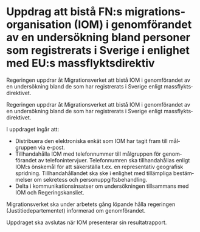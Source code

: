 # Uppdrag att bistå FN:s migrations­organisation (IOM) i genom­förandet av en under­sökning bland personer som registre­rats i Sverige i enlighet med EU:s massflykts­direktiv

Regeringen uppdrar åt Migrations­verket att bistå IOM i genom­förandet av en under­sökning bland de som har registrerats i Sverige enligt massflykts­direktivet.

Regeringen uppdrar åt Migrations­verket att bistå IOM i genom­förandet av en under­sökning bland de som har registrerats i Sverige enligt massflykts­direktivet.

I uppdraget ingår att:

* Distribuera den elektro­niska enkät som IOM har tagit fram till mål­gruppen via e-post.
* Tillhanda­hålla IOM med telefon­nummer till mål­gruppen för genom­förandet av telefon­intervjuer. Telefon­numren ska tillhanda­hållas enligt IOM:s önskemål för att säker­ställa t.ex. en represen­tativ geografisk sprid­ning. Tillhanda­hållandet ska ske i enlighet med tillämp­liga bestäm­melser om sekretess och person­uppgifts­behandling.
* Delta i kommu­nikations­insatser om under­sökningen tillsam­mans med IOM och Regerings­kansliet.

Migrations­verket ska under arbetets gång löpande hålla regeringen (Justitie­departe­mentet) informerad om genom­förandet.

Uppdraget ska avslutas när IOM presenterar sin resultat­rapport.
